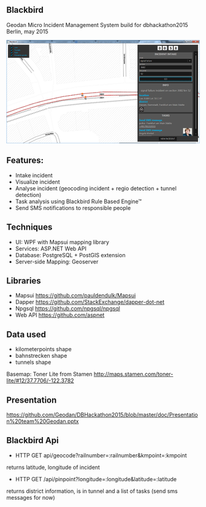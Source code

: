 ## Blackbird

Geodan Micro Incident Management System build for dbhackathon2015 Berlin, may 2015

![alt tag](./doc/blackbird.png)

## Features:

- Intake incident
- Visualize incident
- Analyse incident (geocoding incident + regio detection + tunnel detection)
- Task analysis using Blackbird Rule Based Engine™
- Send SMS notifications to responsible people

## Techniques

- UI: WPF with Mapsui mapping library
- Services: ASP.NET Web API
- Database: PostgreSQL + PostGIS extension
- Server-side Mapping: Geoserver

## Libraries
- Mapsui https://github.com/pauldendulk/Mapsui
- Dapper https://github.com/StackExchange/dapper-dot-net
- Npgsql https://github.com/npgsql/npgsql
- Web API https://github.com/aspnet

## Data used

- kilometerpoints shape
- bahnstrecken shape
- tunnels shape

Basemap: Toner Lite from Stamen
http://maps.stamen.com/toner-lite/#12/37.7706/-122.3782

## Presentation

https://github.com/Geodan/DBHackathon2015/blob/master/doc/Presentation%20team%20Geodan.pptx

## Blackbird Api

- HTTP GET api/geocode?railnumber=:railnumber&kmpoint=:kmpoint

returns latitude, longitude of incident

- HTTP GET /api/pinpoint?longitude=:longitude&latitude=:latitude

returns district information, is in tunnel and a list of tasks (send sms messages for now)

